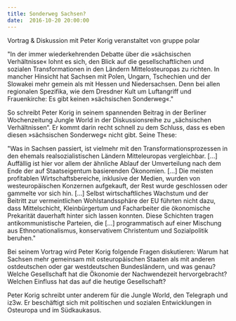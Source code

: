 ```yaml
---
title: Sonderweg Sachsen?
date:  2016-10-20 20:00:00
---
```


Vortrag &amp; Diskussion mit Peter Korig veranstaltet von gruppe polar



"In der immer wiederkehrenden Debatte über die »sächsischen Verhältnisse« lohnt es sich, den Blick auf die gesellschaftlichen
und sozialen Transformationen in den Ländern Mittelosteuropas zu richten. In mancher Hinsicht hat Sachsen mit Polen, Ungarn,
Tschechien und der Slowakei mehr gemein als mit Hessen und Niedersachsen. Denn bei allen regionalen Spezifika, wie dem Dresdner
Kult um Luftangriff und Frauenkirche: Es gibt keinen »sächsischen Sonderweg«."



So schreibt Peter Korig in seinem spannenden Beitrag in der Berliner Wochenzeitung Jungle World in der Diskussionsreihe zu
„sächsischen Verhältnissen“. Er kommt darin recht schnell zu dem Schluss, dass es eben diesen »sächsischen Sonderweg« nicht
gibt. Seine These:



"Was in Sachsen passiert, ist vielmehr mit den Transformationsprozessen in den ehemals realsozialistischen Ländern Mitteleuropas
vergleichbar. […] Auffällig ist hier vor allem der ähnliche Ablauf der Umverteilung nach dem Ende der auf Staatseigentum basierenden
Ökonomien. […] Die meisten profitablen Wirtschaftsbereiche, inklusive der Medien, wurden von westeuropäischen Konzernen aufgekauft,
der Rest wurde geschlossen oder gammelte vor sich hin. […] Selbst wirtschaftliches Wachstum und der Beitritt zur vermeintlichen
Wohlstandssphäre der EU führten nicht dazu, dass Mittelschicht, Kleinbürgertum und Facharbeiter die ökonomische Prekarität
dauerhaft hinter sich lassen konnten. Diese Schichten tragen antikommunistische Parteien, die […] programmatisch auf einer
Mischung aus Ethnonationalismus, konservativem Christentum und Sozialpolitik beruhen."



Bei seinem Vortrag wird Peter Korig folgende Fragen diskutieren: Warum hat Sachsen mehr gemeinsam mit osteuropäischen Staaten
als mit anderen ostdeutschen oder gar westdeutschen Bundesländern, und was genau?  Welche Gesellschaft hat die Ökonomie der
Nachwendezeit hervorgebracht?  Welchen Einfluss hat das auf die heutige Gesellschaft?



Peter Korig schreibt unter anderem für die Jungle World, den Telegraph und iz3w. Er beschäftigt sich mit politischen und sozialen
Entwicklungen in Osteuropa und im Südkaukasus.



